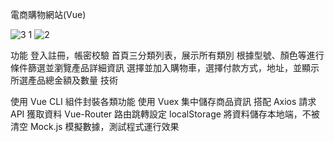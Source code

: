 電商購物網站(Vue)

![3 1](https://github.com/PengYuan-Chen/Vue_project1/assets/56713107/3bc82672-7e97-4ee6-bb83-e82422fec437)
![2](https://github.com/PengYuan-Chen/Vue_project1/assets/56713107/e3957fd0-60a4-4aa1-af27-796755d6c608)

功能
登入註冊，帳密校驗
首頁三分類列表，展示所有類別
根據型號、顏色等進行條件篩選並瀏覽產品詳細資訊
選擇並加入購物車，選擇付款方式，地址，並顯示所選產品總金額及數量
技術

使用 Vue CLI
組件封裝各類功能
使用 Vuex 集中儲存商品資訊
搭配 Axios 請求 API 獲取資料
Vue-Router 路由跳轉設定
localStorage 將資料儲存本地端，不被清空
Mock.js 模擬數據，測試程式運行效果

